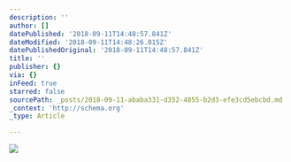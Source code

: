```yaml
---
description: ''
author: []
datePublished: '2018-09-11T14:48:57.841Z'
dateModified: '2018-09-11T14:48:26.015Z'
datePublishedOriginal: '2018-09-11T14:48:57.841Z'
title: ''
publisher: {}
via: {}
inFeed: true
starred: false
sourcePath: _posts/2018-09-11-ababa331-d352-4855-b2d3-efe3cd5ebcbd.md
_context: 'http://schema.org'
_type: Article

---
```

![](https://the-grid-user-content.s3-us-west-2.amazonaws.com/3d71776c-9495-4946-908e-08e1a777ad56.jpg)